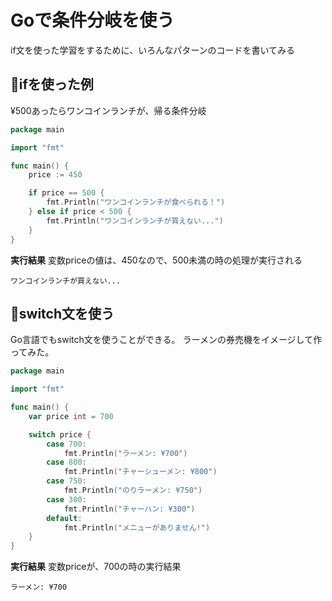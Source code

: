# Goで条件分岐を使う
if文を使った学習をするために、いろんなパターンのコードを書いてみる

## 🧷ifを使った例
¥500あったらワンコインランチが、帰る条件分岐
```go
package main

import "fmt"

func main() {
	price := 450

	if price == 500 {
		fmt.Println("ワンコインランチが食べられる！")
	} else if price < 500 {
		fmt.Println("ワンコインランチが買えない...")
	}
}
```

**実行結果**
変数priceの値は、450なので、500未満の時の処理が実行される
```
ワンコインランチが買えない...
```

## 🧷switch文を使う
Go言語でもswitch文を使うことができる。
ラーメンの券売機をイメージして作ってみた。
```go
package main

import "fmt"

func main() {
	var price int = 700

	switch price {
		case 700:
			fmt.Println("ラーメン: ¥700")
		case 800:
			fmt.Println("チャーシューメン: ¥800")
		case 750:
			fmt.Println("のりラーメン: ¥750")
		case 300:
			fmt.Println("チャーハン: ¥300")
		default:
			fmt.Println("メニューがありません!")
	}
}
```

**実行結果**
変数priceが、700の時の実行結果
```
ラーメン: ¥700
```